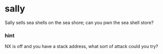 # sally

Sally sells sea shells on the sea shore; can you pwn the sea shell store?

### hint

NX is off and you have a stack address, what sort of attack could you try? 